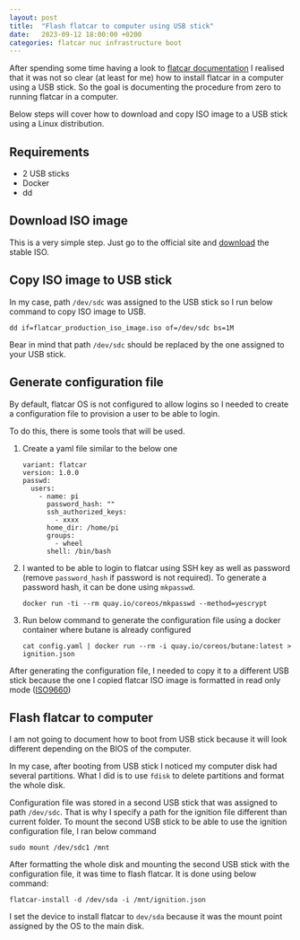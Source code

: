 ```yaml
---
layout: post
title:  "Flash flatcar to computer using USB stick"
date:   2023-09-12 18:00:00 +0200
categories: flatcar nuc infrastructure boot
---
```


After spending some time having a look to [flatcar documentation][flatcar-documentation] I realised that it was not so clear (at least for me) how to install flatcar in a computer using a USB stick. So the goal is documenting the procedure from zero to running flatcar in a computer.

Below steps will cover how to download and copy ISO image to a USB stick using a Linux distribution.

## Requirements
* 2 USB sticks
* Docker
* dd

## Download ISO image

This is a very simple step. Just go to the official site and [download][download-flatcar-iso] the stable ISO.

## Copy ISO image to USB stick

In my case, path `/dev/sdc` was assigned to the USB stick so I run below command to copy ISO image to USB.

```
dd if=flatcar_production_iso_image.iso of=/dev/sdc bs=1M
```

Bear in mind that path `/dev/sdc` should be replaced by the one assigned to your USB stick.

## Generate configuration file

By default, flatcar OS is not configured to allow logins so I needed to create a configuration file to provision a user to be able to login.

To do this, there is some tools that will be used.

1. Create a yaml file similar to the below one
    ```
    variant: flatcar
    version: 1.0.0
    passwd:
      users:
        - name: pi
          password_hash: ""
          ssh_authorized_keys:
            - xxxx
          home_dir: /home/pi
          groups:
            - wheel
          shell: /bin/bash
    ```
2. I wanted to be able to login to flatcar using SSH key as well as password (remove `password_hash` if password is not required). To generate a password hash, it can be done using `mkpasswd`. 
    ```
    docker run -ti --rm quay.io/coreos/mkpasswd --method=yescrypt
    ```
3. Run below command to generate the configuration file using a docker container where butane is already configured 
    ```
    cat config.yaml | docker run --rm -i quay.io/coreos/butane:latest > ignition.json
    ```

After generating the configuration file, I needed to copy it to a different USB stick because the one I copied flatcar ISO image is formatted in read only mode ([ISO9660][iso9660])

## Flash flatcar to computer

I am not going to document how to boot from USB stick because it will look different depending on the BIOS of the computer.

In my case, after booting from USB stick I noticed my computer disk had several partitions. What I did is to use `fdisk` to delete partitions and format the whole disk.

Configuration file was stored in a second USB stick that was assigned to path `/dev/sdc`. That is why I specify a path for the ignition file different than current folder. To mount the second USB stick to be able to use the ignition configuration file, I ran below command
```
sudo mount /dev/sdc1 /mnt
```

After formatting the whole disk and mounting the second USB stick with the configuration file, it was time to flash flatcar. It is done using below command:

```
flatcar-install -d /dev/sda -i /mnt/ignition.json
```

I set the device to install flatcar to `dev/sda` because it was the mount point assigned by the OS to the main disk.

[flatcar-documentation]: https://www.flatcar.org/docs/latest/installing/bare-metal/installing-to-disk/
[download-flatcar-iso]: https://www.flatcar.org/docs/latest/installing/bare-metal/booting-with-iso/
[iso9660]: https://en.wikipedia.org/wiki/ISO_9660